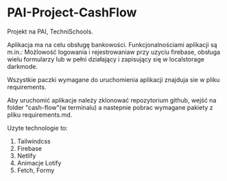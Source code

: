 # PAI-Project-CashFlow
Projekt na PAI, TechniSchools.

Aplikacja ma na celu obsługę bankowości.
Funkcjonalnościami aplikacji są m.in.: Możlowość logowania i rejestrowaniaw przy uzyciu firebase,  obsługa wielu formularzy lub w pełni działający i zapisujący się w localstorage darkmode.


Wszystkie paczki wymagane do uruchomienia aplikacji znajduja sie w pliku requirements. 

Aby uruchomić aplikacje należy zklonować repozytorium github, wejść na folder "cash-flow"(w terminalu) a nastepnie pobrac wymagane pakiety z pliku requirements.md.

Uzyte technologie to:
1. Tailwindcss
2. Firebase
3. Netlify
4. Animacje Lotify
5. Fetch, Formy
